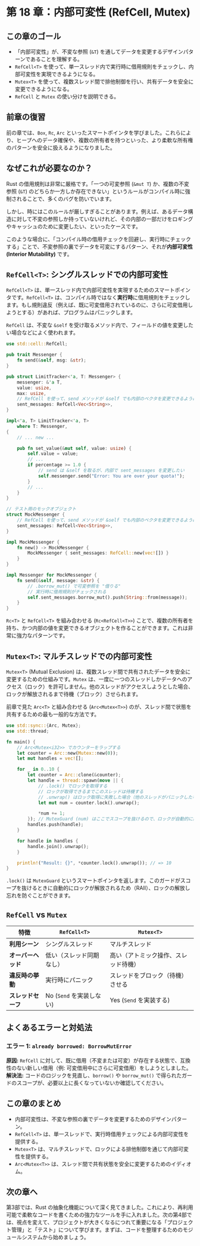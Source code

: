 # 第 18 章：内部可変性 (RefCell, Mutex)

## この章のゴール
- 「内部可変性」が、不変な参照 (`&T`) を通してデータを変更するデザインパターンであることを理解する。
- `RefCell<T>` を使って、単一スレッド内で実行時に借用規則をチェックし、内部可変性を実現できるようになる。
- `Mutex<T>` を使って、複数スレッド間で排他制御を行い、共有データを安全に変更できるようになる。
- `RefCell` と `Mutex` の使い分けを説明できる。

## 前章の復習
前の章では、`Box`, `Rc`, `Arc` といったスマートポインタを学びました。これらにより、ヒープへのデータ確保や、複数の所有者を持つといった、より柔軟な所有権のパターンを安全に扱えるようになりました。

## なぜこれが必要なのか？
Rust の借用規則は非常に厳格です。「一つの可変参照 (`&mut T`) か、複数の不変参照 (`&T`) のどちらか一方しか存在できない」というルールがコンパイル時に強制されることで、多くのバグを防いでいます。

しかし、時にはこのルールが厳しすぎることがあります。例えば、あるデータ構造に対して不変の参照しか持っていないけれど、その内部の一部だけをロギングやキャッシュのために変更したい、といったケースです。

このような場合に、「コンパイル時の借用チェックを回避し、実行時にチェックする」ことで、不変参照の裏でデータを可変にするパターン、それが**内部可変性 (Interior Mutability)** です。

## `RefCell<T>`: シングルスレッドでの内部可変性
`RefCell<T>` は、単一スレッド内で内部可変性を実現するためのスマートポインタです。`RefCell<T>` は、コンパイル時ではなく**実行時**に借用規則をチェックします。もし規則違反（例えば、既に可変借用されているのに、さらに可変借用しようとする）があれば、プログラムはパニックします。

`RefCell` は、不変な `&self` を受け取るメソッド内で、フィールドの値を変更したい場合などによく使われます。
```rust
use std::cell::RefCell;

pub trait Messenger {
    fn send(&self, msg: &str);
}

pub struct LimitTracker<'a, T: Messenger> {
    messenger: &'a T,
    value: usize,
    max: usize,
    // RefCell を使って、send メソッドが &self でも内部のベクタを変更できるようにする
    sent_messages: RefCell<Vec<String>>,
}

impl<'a, T> LimitTracker<'a, T>
    where T: Messenger,
{
    // ... new ...

    pub fn set_value(&mut self, value: usize) {
        self.value = value;
        // ...
        if percentage >= 1.0 {
            // send は &self を取るが、内部で sent_messages を変更したい
            self.messenger.send("Error: You are over your quota!");
        }
        // ...
    }
}

// テスト用のモックオブジェクト
struct MockMessenger {
    // RefCell を使って、send メソッドが &self でも内部のベクタを変更できるようにする
    sent_messages: RefCell<Vec<String>>,
}

impl MockMessenger {
    fn new() -> MockMessenger {
        MockMessenger { sent_messages: RefCell::new(vec![]) }
    }
}

impl Messenger for MockMessenger {
    fn send(&self, message: &str) {
        // .borrow_mut() で可変参照を "借りる"
        // 実行時に借用規則がチェックされる
        self.sent_messages.borrow_mut().push(String::from(message));
    }
}
```
`Rc<T>` と `RefCell<T>` を組み合わせる (`Rc<RefCell<T>>`) ことで、複数の所有者を持ち、かつ内部の値を変更できるオブジェクトを作ることができます。これは非常に強力なパターンです。

## `Mutex<T>`: マルチスレッドでの内部可変性
`Mutex<T>` (Mutual Exclusion) は、複数スレッド間で共有されたデータを安全に変更するための仕組みです。`Mutex` は、一度に一つのスレッドしかデータへのアクセス（ロック）を許可しません。他のスレッドがアクセスしようとした場合、ロックが解放されるまで待機（ブロック）させられます。

前章で見た `Arc<T>` と組み合わせる (`Arc<Mutex<T>>`) のが、スレッド間で状態を共有するための最も一般的な方法です。
```rust
use std::sync::{Arc, Mutex};
use std::thread;

fn main() {
    // Arc<Mutex<i32>> でカウンターをラップする
    let counter = Arc::new(Mutex::new(0));
    let mut handles = vec![];

    for _ in 0..10 {
        let counter = Arc::clone(&counter);
        let handle = thread::spawn(move || {
            // .lock() でロックを取得する
            // ロックが取得できるまでこのスレッドは待機する
            // .unwrap() はロック取得に失敗した場合（他のスレッドがパニックしたなど）にパニックする
            let mut num = counter.lock().unwrap();

            *num += 1;
        }); // MutexGuard (num) はここでスコープを抜けるので、ロックが自動的に解放される
        handles.push(handle);
    }

    for handle in handles {
        handle.join().unwrap();
    }

    println!("Result: {}", *counter.lock().unwrap()); // => 10
}
```
`.lock()` は `MutexGuard` というスマートポインタを返します。このガードがスコープを抜けるときに自動的にロックが解放されるため（RAII）、ロックの解放し忘れを防ぐことができます。

## `RefCell` vs `Mutex`
| 特徴 | `RefCell<T>` | `Mutex<T>` |
|---|---|---|
| **利用シーン** | シングルスレッド | マルチスレッド |
| **オーバーヘッド** | 低い（スレッド同期なし） | 高い（アトミック操作、スレッド待機） |
| **違反時の挙動** | 実行時にパニック | スレッドをブロック（待機）させる |
| **スレッドセーフ** | No (`Send` を実装しない) | Yes (`Send` を実装する) |

## よくあるエラーと対処法
### エラー 1: `already borrowed: BorrowMutError`
**原因:** `RefCell` に対して、既に借用（不変または可変）が存在する状態で、互換性のない新しい借用（例: 可変借用中にさらに可変借用）をしようとしました。
**解決法:** コードのロジックを見直し、`borrow()` や `borrow_mut()` で得られたガードのスコープが、必要以上に長くなっていないか確認してください。

## この章のまとめ
- 内部可変性は、不変な参照の裏でデータを変更するためのデザインパターン。
- `RefCell<T>` は、単一スレッドで、実行時借用チェックによる内部可変性を提供する。
- `Mutex<T>` は、マルチスレッドで、ロックによる排他制御を通じて内部可変性を提供する。
- `Arc<Mutex<T>>` は、スレッド間で共有状態を安全に変更するためのイディオム。

## 次の章へ
第3部では、Rust の抽象化機能について深く見てきました。これにより、再利用可能で柔軟なコードを書くための強力なツールを手に入れました。次の第4部では、視点を変えて、プロジェクトが大きくなるにつれて重要になる「プロジェクト管理」と「テスト」について学びます。まずは、コードを整理するためのモジュールシステムから始めましょう。
